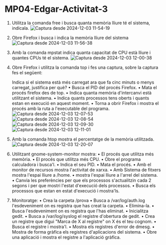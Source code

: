 # MP04-Edgar-Activitat-3
1. Utilitza la comanda free i busca quanta memòria lliure té el sistema, indicala.
   ![Captura desde 2024-12-03 11-54-19](https://github.com/user-attachments/assets/93e08fed-5173-47e3-8192-8bfc471bca01)
2. Obre Firefox i busca i indica la memòria lliure del sistema
   ![Captura desde 2024-12-03 11-56-38](https://github.com/user-attachments/assets/9ba71f4c-67a0-483b-a040-8f1cb6bf4f71)
3. Amb la comanda mpstat indica quanta capacitat de CPU està lliure i
quantes CPUs té el sistema.
  ![Captura desde 2024-12-03 12-00-38](https://github.com/user-attachments/assets/162a9a3a-0f1a-4c2a-9f78-aa11cfd642a7)
4. Obre Firefox i utilitza la comanda top i fes una captura, sobre la captura fes
el següent:

    Indica si el sistema està més carregat ara que fa cinc minuts o menys
    carregat, justifica per què?
  • Busca el PID del procés Firefox.
  • Mata el procés firefox des de top.
  • Indica quanta memòria d'intercanvi està utilitzant el sistema.
  • Indica quants processos tens oberts i quants estan en execució en
    aquest moment.
  • Torna a obrir Firefox i mostra el procés amb la ruta a l'executable del
    programa.
  ![Captura desde 2024-12-03 12-07-53](https://github.com/user-attachments/assets/d0d57fe5-e82d-4b4b-aa81-0391c5ae4a89)
  ![Captura desde 2024-12-03 12-08-54](https://github.com/user-attachments/assets/a43ce44f-bf55-46ed-b86e-4e24a88ef638)
  ![Captura desde 2024-12-03 12-09-30](https://github.com/user-attachments/assets/8eebd311-f9cd-4021-b52c-e96375f71c52)
  ![Captura desde 2024-12-03 12-11-01](https://github.com/user-attachments/assets/f37a0f9c-a0c7-4a46-b963-73075d01ab87)
 
6. Amb la comanda htop mostra el percentatge de la memòria utilitzada.
    ![Captura desde 2024-12-03 12-20-07](https://github.com/user-attachments/assets/9305c51d-54f0-4876-9377-63c7a24ab61f)
7. Utilitzant gnome-system-monitor mostra:
  • El procés que utilitza més memòria.
  • El procés que utilitza més CPU.
  • Obre el programa calculadora i busca'l.
  • Indica el seu PID.
  • Mata el procés.
  • Amb el monitor de recursos mostra l'activitat de xarxa.
  • Amb Sistema de fitxers mostra l'espai lliure a /home.
  • mostra l'espai lliure a l'arrel del sistema.
  • Canvia les preferències per que els processos s'actualitzin cada 2
    segons i per que mostri l'estat d'execució dels processos.
  • Busca els processos que estan en estat d'execució i mostra'ls.
8. Monitoratge:
  • Crea la carpeta /prova
  • Busca a /var/log/auth.log l'esdeveniment on es registra que has creat la
    carpeta.
  • Elimina-la.
  • Busca l'esdeveniment on es registra que l'has eliminat.
  • Inicialitza gedit.
  • Busca a /var/log/syslog el registre d'obertura de gedit.
  • Crea un registre que digui "Marca de X al registre" on X és el teu cognom.
  • Busca el registre i mostra'l.
  • Mostra els registres d'error de dmesg.
  • Mostra de forma gràfica els registres d'aplicacions del sistema.
  • Obre una aplicació i mostra el registre a l'aplicació gràfica.
